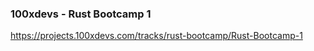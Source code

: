 ### 100xdevs  - Rust Bootcamp 1
https://projects.100xdevs.com/tracks/rust-bootcamp/Rust-Bootcamp-1

